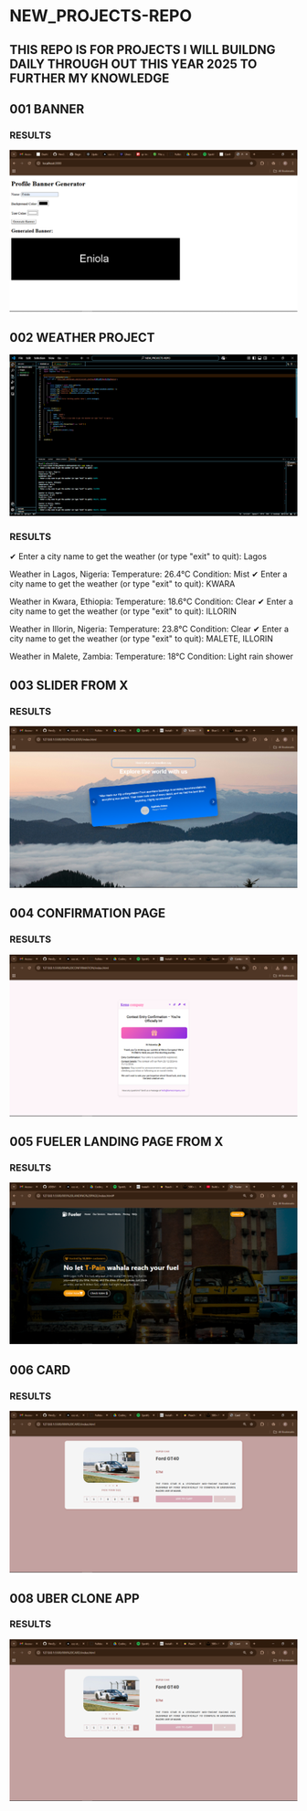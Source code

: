 # NEW_PROJECTS-REPO

## THIS REPO IS FOR PROJECTS I WILL BUILDNG DAILY THROUGH OUT THIS YEAR 2025 TO FURTHER MY KNOWLEDGE 

## 001 BANNER
### RESULTS
![Page Screenshot](./Images/Screenshot%20(161).png)


## 002 WEATHER PROJECT
![Page Screenshot](./Images/Screenshot%20(160).png)
### RESULTS
✔ Enter a city name to get the weather (or type "exit" to quit): Lagos

Weather in Lagos, Nigeria:
Temperature: 26.4°C
Condition: Mist
✔ Enter a city name to get the weather (or type "exit" to quit): KWARA

Weather in Kwara, Ethiopia:
Temperature: 18.6°C
Condition: Clear
✔ Enter a city name to get the weather (or type "exit" to quit): ILLORIN

Weather in Illorin, Nigeria:
Temperature: 23.8°C
Condition: Clear
✔ Enter a city name to get the weather (or type "exit" to quit): MALETE, ILLORIN

Weather in Malete, Zambia:
Temperature: 18°C
Condition: Light rain shower


## 003 SLIDER FROM X

### RESULTS
![Page Screenshot](./Images/Screenshot%20(170).png)


## 004 CONFIRMATION PAGE
### RESULTS
![Page Screenshot](./Images/Screenshot%20(171).png)


## 005 FUELER LANDING PAGE FROM X
### RESULTS
![Page Screenshot](./Images/Screenshot%20(172).png)

## 006 CARD
### RESULTS
![Page Screenshot](./Images/Screenshot%20(173).png)


## 008 UBER CLONE APP
### RESULTS
![Page Screenshot](./Images/Screenshot%20(173).png)
